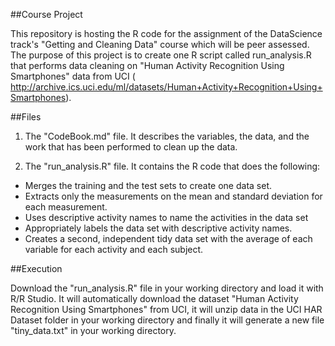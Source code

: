 ##Course Project

This repository is hosting the R code for the assignment of the DataScience track's "Getting and Cleaning Data" course which will be peer assessed. 
The purpose of this project is to create one R script called run_analysis.R that performs data cleaning on "Human Activity Recognition Using Smartphones" data from UCI ( http://archive.ics.uci.edu/ml/datasets/Human+Activity+Recognition+Using+Smartphones).

##Files

1. The "CodeBook.md" file. It describes the variables, the data, and the work that has been performed to clean up the data.
  
2. The "run_analysis.R" file. It contains the R code that does the following:
  - Merges the training and the test sets to create one data set.
  - Extracts only the measurements on the mean and standard deviation for each measurement.
  - Uses descriptive activity names to name the activities in the data set
  - Appropriately labels the data set with descriptive activity names.
  - Creates a second, independent tidy data set with the average of each variable for each activity and each subject.

##Execution

Download the "run_analysis.R" file in your working directory and load it with R/R Studio. 
It will automatically download the dataset "Human Activity Recognition Using Smartphones" from UCI, it will unzip data in the UCI HAR Dataset folder in your working directory and finally it will generate a new file "tiny_data.txt" in your working directory.

